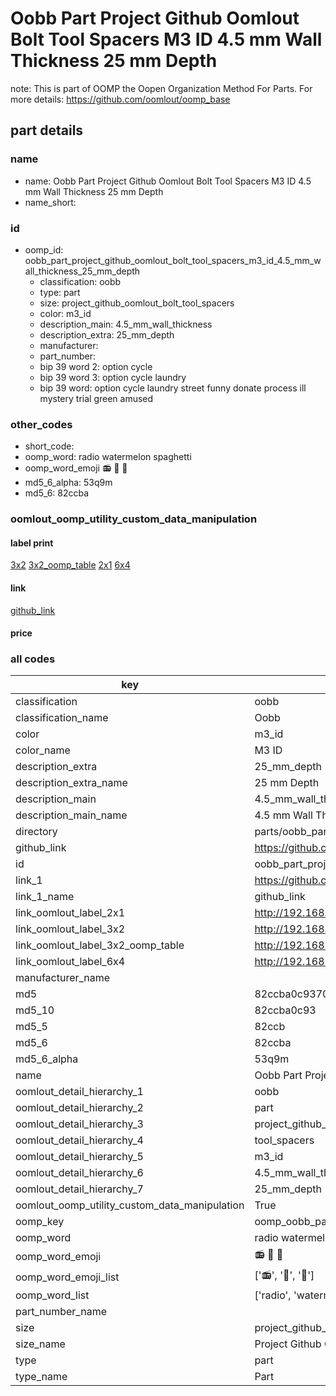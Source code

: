 # Oobb Part Project Github Oomlout Bolt Tool Spacers M3 ID 4.5 mm Wall Thickness 25 mm Depth  

note: This is part of OOMP the Oopen Organization Method For Parts. For more details: https://github.com/oomlout/oomp_base

##  part details





### name
* name: Oobb Part Project Github Oomlout Bolt Tool Spacers M3 ID 4.5 mm Wall Thickness 25 mm Depth
* name_short: 
### id
* oomp_id: oobb_part_project_github_oomlout_bolt_tool_spacers_m3_id_4.5_mm_wall_thickness_25_mm_depth
  * classification: oobb
  * type: part
  * size: project_github_oomlout_bolt_tool_spacers
  * color: m3_id
  * description_main: 4.5_mm_wall_thickness
  * description_extra: 25_mm_depth
  * manufacturer: 
  * part_number: 
  * bip 39 word 2: option cycle
  * bip 39 word 3: option cycle laundry
  * bip 39 word: option cycle laundry street funny donate process ill mystery trial green amused

### other_codes
* short_code: 
* oomp_word: radio watermelon spaghetti
* oomp_word_emoji :radio: :watermelon: :spaghetti:
* md5_6_alpha: 53q9m
* md5_6: 82ccba






### oomlout_oomp_utility_custom_data_manipulation
#### label print
[3x2](http://192.168.1.245:1112/?label=oomp%2053q9m)
[3x2_oomp_table](http://192.168.1.107:1112/?label=oomp%2053q9m)
[2x1](http://192.168.1.242:1112/?label=oomp%2053q9m)
[6x4](http://192.168.1.55:1112/?label=oomp%2053q9m)    

#### link

[github_link](https://github.com/oomlout/oomlout_oomp_part_src/tree/main/parts/oobb_part_project_github_oomlout_bolt_tool_spacers_m3_id_4.5_mm_wall_thickness_25_mm_depth)                              

#### price







### all codes 
| key | value |  
| --- | --- |  
| classification | oobb |  
| classification_name | Oobb |  
| color | m3_id |  
| color_name | M3 ID |  
| description_extra | 25_mm_depth |  
| description_extra_name | 25 mm Depth |  
| description_main | 4.5_mm_wall_thickness |  
| description_main_name | 4.5 mm Wall Thickness |  
| directory | parts/oobb_part_project_github_oomlout_bolt_tool_spacers_m3_id_4.5_mm_wall_thickness_25_mm_depth |  
| github_link | https://github.com/oomlout/oomlout_oomp_part_src/tree/main/parts/oobb_part_project_github_oomlout_bolt_tool_spacers_m3_id_4.5_mm_wall_thickness_25_mm_depth |  
| id | oobb_part_project_github_oomlout_bolt_tool_spacers_m3_id_4.5_mm_wall_thickness_25_mm_depth |  
| link_1 | https://github.com/oomlout/oomlout_oomp_part_src/tree/main/parts/oobb_part_project_github_oomlout_bolt_tool_spacers_m3_id_4.5_mm_wall_thickness_25_mm_depth |  
| link_1_name | github_link |  
| link_oomlout_label_2x1 | http://192.168.1.242:1112/?label=oomp%2053q9m |  
| link_oomlout_label_3x2 | http://192.168.1.245:1112/?label=oomp%2053q9m |  
| link_oomlout_label_3x2_oomp_table | http://192.168.1.107:1112/?label=oomp%2053q9m |  
| link_oomlout_label_6x4 | http://192.168.1.55:1112/?label=oomp%2053q9m |  
| manufacturer_name |  |  
| md5 | 82ccba0c9370f571042f1d6efb4db4dd |  
| md5_10 | 82ccba0c93 |  
| md5_5 | 82ccb |  
| md5_6 | 82ccba |  
| md5_6_alpha | 53q9m |  
| name | Oobb Part Project Github Oomlout Bolt Tool Spacers M3 ID 4.5 mm Wall Thickness 25 mm Depth |  
| oomlout_detail_hierarchy_1 | oobb |  
| oomlout_detail_hierarchy_2 | part |  
| oomlout_detail_hierarchy_3 | project_github_bolt |  
| oomlout_detail_hierarchy_4 | tool_spacers |  
| oomlout_detail_hierarchy_5 | m3_id |  
| oomlout_detail_hierarchy_6 | 4.5_mm_wall_thickness |  
| oomlout_detail_hierarchy_7 | 25_mm_depth |  
| oomlout_oomp_utility_custom_data_manipulation | True |  
| oomp_key | oomp_oobb_part_project_github_oomlout_bolt_tool_spacers_m3_id_4.5_mm_wall_thickness_25_mm_depth |  
| oomp_word | radio watermelon spaghetti |  
| oomp_word_emoji | :radio: :watermelon: :spaghetti: |  
| oomp_word_emoji_list | [':radio:', ':watermelon:', ':spaghetti:'] |  
| oomp_word_list | ['radio', 'watermelon', 'spaghetti'] |  
| part_number_name |  |  
| size | project_github_oomlout_bolt_tool_spacers |  
| size_name | Project Github Oomlout Bolt Tool Spacers |  
| type | part |  
| type_name | Part |  
